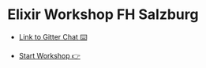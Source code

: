 # Elixir Workshop FH Salzburg

- [Link to Gitter Chat ⌨️](https://gitter.im/Elixir-FH-Salzburg-2019/Lobby)

- [Start Workshop 👉](./1_OOP-To_FP/README.md)